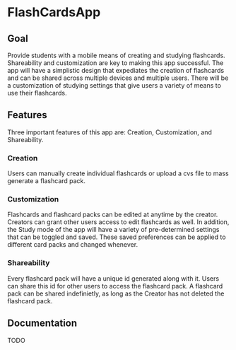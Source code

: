 # FlashCardsApp

## Goal

Provide students with a mobile means of creating and studying flashcards. Shareability and customization are key to making this app successful. The app will have a simplistic design that expediates the creation of flashcards and can be shared across multiple devices and multiple users. There will be a customization of studying settings that give users a variety of means to use their flashcards.

## Features

Three important features of this app are: Creation, Customization, and Shareability.

### Creation

Users can manually create individual flashcards or upload a cvs file to mass generate a flashcard pack.

### Customization

Flashcards and flashcard packs can be edited at anytime by the creator. Creators can grant other users access to edit flashcards as well. In addition, the Study mode of the app will have a variety of pre-determined settings that can be toggled and saved. These saved preferences can be applied to different card packs and changed whenever. 

### Shareability

Every flashcard pack will have a unique id generated along with it. Users can share this id for other users to access the flashcard pack. A flashcard pack can be shared indefinietly, as long as the Creator has not deleted the flashcard pack.

## Documentation

TODO
